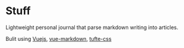 # Stuff

Lightweight personal journal that parse markdown writing into articles.

Bulit using [Vuejs](https://vuejs.org/), [vue-markdown](https://github.com/miaolz123/vue-markdown), [tufte-css](https://github.com/edwardtufte/tufte-css)